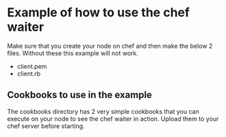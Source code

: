 # Example of how to use the chef waiter

Make sure that you create your node on chef and then make the below 2 files. Without these this example will not work.

* client.pem
* client.rb

## Cookbooks to use in the example

The cookbooks directory has 2 very simple cookbooks that you can execute on your node to see the chef waiter in action. Upload them to your chef server before starting.
